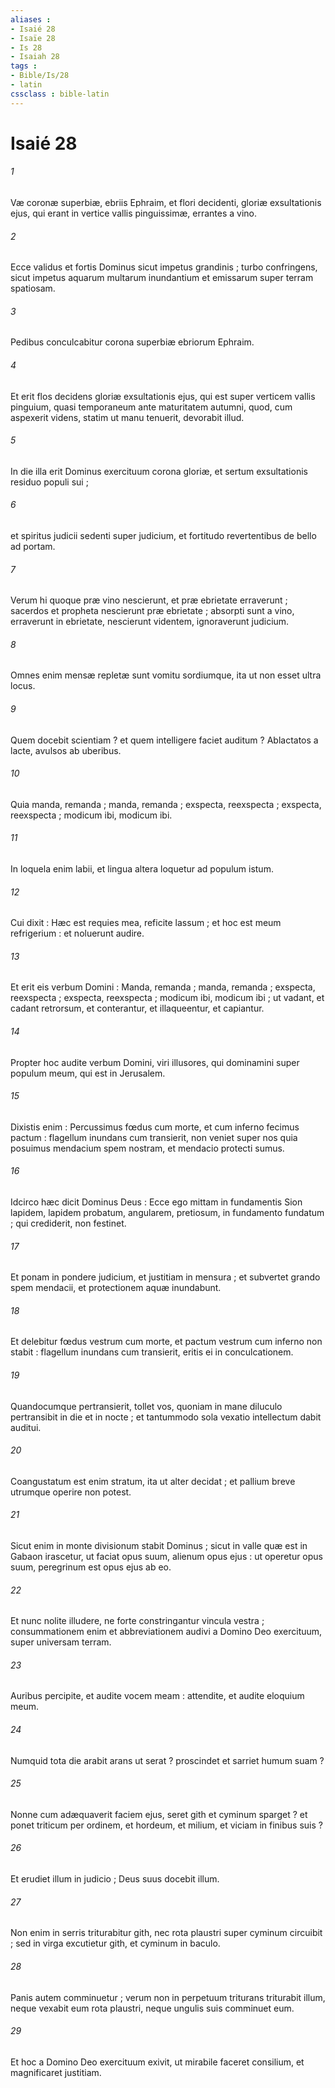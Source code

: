 ```yaml
---
aliases : 
- Isaié 28
- Isaïe 28
- Is 28
- Isaiah 28
tags : 
- Bible/Is/28
- latin
cssclass : bible-latin
---
```


# Isaié 28

###### 1
Væ coronæ superbiæ, ebriis Ephraim, et flori decidenti, gloriæ exsultationis ejus, qui erant in vertice vallis pinguissimæ, errantes a vino.
###### 2
Ecce validus et fortis Dominus sicut impetus grandinis ; turbo confringens, sicut impetus aquarum multarum inundantium et emissarum super terram spatiosam.
###### 3
Pedibus conculcabitur corona superbiæ ebriorum Ephraim.
###### 4
Et erit flos decidens gloriæ exsultationis ejus, qui est super verticem vallis pinguium, quasi temporaneum ante maturitatem autumni, quod, cum aspexerit videns, statim ut manu tenuerit, devorabit illud.
###### 5
In die illa erit Dominus exercituum corona gloriæ, et sertum exsultationis residuo populi sui ;
###### 6
et spiritus judicii sedenti super judicium, et fortitudo revertentibus de bello ad portam.
###### 7
Verum hi quoque præ vino nescierunt, et præ ebrietate erraverunt ; sacerdos et propheta nescierunt præ ebrietate ; absorpti sunt a vino, erraverunt in ebrietate, nescierunt videntem, ignoraverunt judicium.
###### 8
Omnes enim mensæ repletæ sunt vomitu sordiumque, ita ut non esset ultra locus.
###### 9
Quem docebit scientiam ? et quem intelligere faciet auditum ? Ablactatos a lacte, avulsos ab uberibus.
###### 10
Quia manda, remanda ; manda, remanda ; exspecta, reexspecta ; exspecta, reexspecta ; modicum ibi, modicum ibi.
###### 11
In loquela enim labii, et lingua altera loquetur ad populum istum.
###### 12
Cui dixit : Hæc est requies mea, reficite lassum ; et hoc est meum refrigerium : et noluerunt audire.
###### 13
Et erit eis verbum Domini : Manda, remanda ; manda, remanda ; exspecta, reexspecta ; exspecta, reexspecta ; modicum ibi, modicum ibi ; ut vadant, et cadant retrorsum, et conterantur, et illaqueentur, et capiantur.
###### 14
Propter hoc audite verbum Domini, viri illusores, qui dominamini super populum meum, qui est in Jerusalem.
###### 15
Dixistis enim : Percussimus fœdus cum morte, et cum inferno fecimus pactum : flagellum inundans cum transierit, non veniet super nos quia posuimus mendacium spem nostram, et mendacio protecti sumus.
###### 16
Idcirco hæc dicit Dominus Deus : Ecce ego mittam in fundamentis Sion lapidem, lapidem probatum, angularem, pretiosum, in fundamento fundatum ; qui crediderit, non festinet.
###### 17
Et ponam in pondere judicium, et justitiam in mensura ; et subvertet grando spem mendacii, et protectionem aquæ inundabunt.
###### 18
Et delebitur fœdus vestrum cum morte, et pactum vestrum cum inferno non stabit : flagellum inundans cum transierit, eritis ei in conculcationem.
###### 19
Quandocumque pertransierit, tollet vos, quoniam in mane diluculo pertransibit in die et in nocte ; et tantummodo sola vexatio intellectum dabit auditui.
###### 20
Coangustatum est enim stratum, ita ut alter decidat ; et pallium breve utrumque operire non potest.
###### 21
Sicut enim in monte divisionum stabit Dominus ; sicut in valle quæ est in Gabaon irascetur, ut faciat opus suum, alienum opus ejus : ut operetur opus suum, peregrinum est opus ejus ab eo.
###### 22
Et nunc nolite illudere, ne forte constringantur vincula vestra ; consummationem enim et abbreviationem audivi a Domino Deo exercituum, super universam terram.
###### 23
Auribus percipite, et audite vocem meam : attendite, et audite eloquium meum.
###### 24
Numquid tota die arabit arans ut serat ? proscindet et sarriet humum suam ?
###### 25
Nonne cum adæquaverit faciem ejus, seret gith et cyminum sparget ? et ponet triticum per ordinem, et hordeum, et milium, et viciam in finibus suis ?
###### 26
Et erudiet illum in judicio ; Deus suus docebit illum.
###### 27
Non enim in serris triturabitur gith, nec rota plaustri super cyminum circuibit ; sed in virga excutietur gith, et cyminum in baculo.
###### 28
Panis autem comminuetur ; verum non in perpetuum triturans triturabit illum, neque vexabit eum rota plaustri, neque ungulis suis comminuet eum.
###### 29
Et hoc a Domino Deo exercituum exivit, ut mirabile faceret consilium, et magnificaret justitiam.
